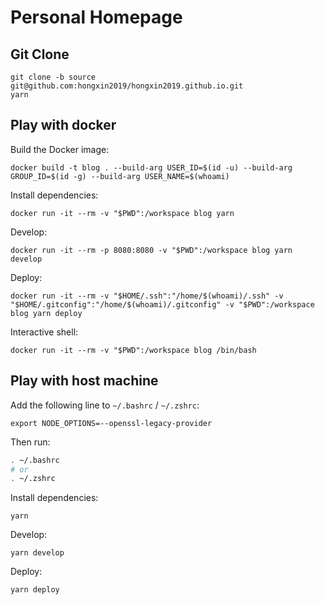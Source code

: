 # Personal Homepage

## Git Clone

```
git clone -b source git@github.com:hongxin2019/hongxin2019.github.io.git
yarn
```

## Play with docker


Build the Docker image:

```
docker build -t blog . --build-arg USER_ID=$(id -u) --build-arg GROUP_ID=$(id -g) --build-arg USER_NAME=$(whoami)
```

Install dependencies:

```
docker run -it --rm -v "$PWD":/workspace blog yarn
```

Develop:

```
docker run -it --rm -p 8080:8080 -v "$PWD":/workspace blog yarn develop
```

Deploy:

```
docker run -it --rm -v "$HOME/.ssh":"/home/$(whoami)/.ssh" -v "$HOME/.gitconfig":"/home/$(whoami)/.gitconfig" -v "$PWD":/workspace blog yarn deploy
```

Interactive shell:

```
docker run -it --rm -v "$PWD":/workspace blog /bin/bash
```

## Play with host machine

Add the following line to `~/.bashrc` / `~/.zshrc`:

```
export NODE_OPTIONS=--openssl-legacy-provider
```

Then run:

``` sh
. ~/.bashrc
# or
. ~/.zshrc
```

Install dependencies:

```
yarn
```

Develop:

```
yarn develop
```

Deploy:

```
yarn deploy
```
